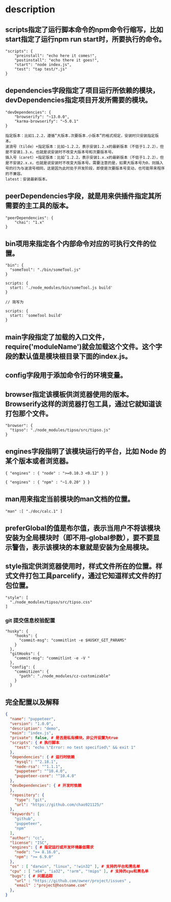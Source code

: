 # description


## scripts指定了运行脚本命令的npm命令行缩写，比如start指定了运行npm run start时，所要执行的命令。
```
"scripts": {
    "preinstall": "echo here it comes!",
    "postinstall": "echo there it goes!",
    "start": "node index.js",
    "test": "tap test/*.js"
}
```

## dependencies字段指定了项目运行所依赖的模块，devDependencies指定项目开发所需要的模块。

```
"devDependencies": {
    "browserify": "~13.0.0",
    "karma-browserify": "~5.0.1"
}

指定版本：比如1.2.2，遵循“大版本.次要版本.小版本”的格式规定，安装时只安装指定版本。
波浪号（tilde）+指定版本：比如~1.2.2，表示安装1.2.x的最新版本（不低于1.2.2），但是不安装1.3.x，也就是说安装时不改变大版本号和次要版本号。
插入号（caret）+指定版本：比如ˆ1.2.2，表示安装1.x.x的最新版本（不低于1.2.2），但是不安装2.x.x，也就是说安装时不改变大版本号。需要注意的是，如果大版本号为0，则插入号的行为与波浪号相同，这是因为此时处于开发阶段，即使是次要版本号变动，也可能带来程序的不兼容。
latest：安装最新版本。
```

## peerDependencies字段，就是用来供插件指定其所需要的主工具的版本。

```
"peerDependencies": {
    "chai": "1.x"
}
```

## bin项用来指定各个内部命令对应的可执行文件的位置。

```
"bin": {
  "someTool": "./bin/someTool.js"
}

scripts: {
  start: './node_modules/bin/someTool.js build'
}

// 简写为

scripts: {
  start: 'someTool build'
}
```

## main字段指定了加载的入口文件，require('moduleName')就会加载这个文件。这个字段的默认值是模块根目录下面的index.js。

## config字段用于添加命令行的环境变量。

## browser指定该模板供浏览器使用的版本。Browserify这样的浏览器打包工具，通过它就知道该打包那个文件。

```
"browser": {
  "tipso": "./node_modules/tipso/src/tipso.js"
}
```

## engines字段指明了该模块运行的平台，比如 Node 的某个版本或者浏览器。

```
{ "engines" : { "node" : ">=0.10.3 <0.12" } }

{ "engines" : { "npm" : "~1.0.20" } }

```
## man用来指定当前模块的man文档的位置。

```
"man" :[ "./doc/calc.1" ]
```

## preferGlobal的值是布尔值，表示当用户不将该模块安装为全局模块时（即不用–global参数），要不要显示警告，表示该模块的本意就是安装为全局模块。


## style指定供浏览器使用时，样式文件所在的位置。样式文件打包工具parcelify，通过它知道样式文件的打包位置。

```
"style": [
  "./node_modules/tipso/src/tipso.css"
]
```

### git 提交信息校验配置
```
"husky": {
    "hooks": {
      "commit-msg": "commitlint -e $HUSKY_GIT_PARAMS"
    }
  },
  "gitHooks": {
    "commit-msg": "commitlint -e -V "
  },
  "config": {
    "commitizen": {
      "path": "./node_modules/cz-customizable"
    }
  }
```

## 完全配置以及解释
```json 
{
  "name": "puppeteer",
  "version": "1.0.0",
  "description": "demo",
  "main": "index.js",
  "private": false, # 是否是私有模块，非公开设置为true
  "scripts": { # 执行脚本
    "test": "echo \"Error: no test specified\" && exit 1"
  },
  "dependencies": { # 运行时依赖
    "mysql": "^2.18.1",
    "node-rsa": "^1.1.1",
    "puppeteer": "^10.4.0",
    "puppeteer-core": "^10.4.0"
  },
  "devDependencies": { # 开发时依赖
  },
  "repository": {
    "type": "git",
    "url": "https://github.com/chao921125/"
  },
  "keywords": [
    "github",
    "puppeteer",
    "npm"
  ],
  "author": "cc",
  "license": "ISC",
  "engines": { # 指定运行或开发环境最低需求
    "node": ">= 8.16.0",
    "npm": ">= 6.9.0"
  },
  "os" : [ "darwin", "linux", "!win32" ], # 支持的平台和黑名单
  "cpu" : [ "x64", "ia32", "!arm", "!mips" ], # 支持的cpu和黑名单
  "bugs": { # 问题追踪
    "url" : "https://github.com/owner/project/issues" ,  
    "email" ："project@hostname.com"
  },
}
```
